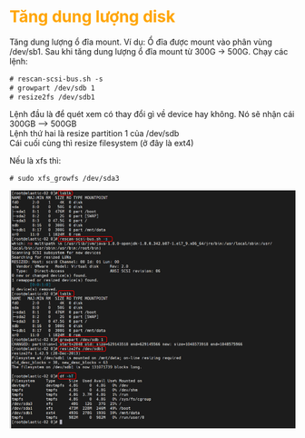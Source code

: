 <h1 style="color:orange">Tăng dung lượng disk</h1>
Tăng dung lượng ổ đĩa mount. Ví dụ: Ổ đĩa được mount vào phân vùng /dev/sb1. Sau khi tăng dung lượng ổ đĩa mount từ 300G -> 500G. Chạy các lệnh:

    # rescan-scsi-bus.sh -s
    # growpart /dev/sdb 1
    # resize2fs /dev/sdb1
Lệnh đầu là để quét xem có thay đổi gì về device hay không. Nó sẽ nhận cái 300GB --> 500GB<br>
Lệnh thứ hai là resize partition 1 của /dev/sdb<br>
Cái cuối cùng thì resize filesystem (ở đây là ext4)<br>

Nếu là xfs thì:

    # sudo xfs_growfs /dev/sda3

![disk-increase1](../img/disk-increase1.png)<br>